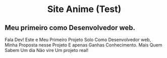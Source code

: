 <h1 align="center">Site Anime (Test)</p>

<H2>Meu primeiro como Desenvolvedor web.</h2>
 
  <p>Fala Dev! Este e Meu Primeiro Projeto Solo Como Desenvolvedor web,
Minha Proposta nesse Projeto E apenas Ganhas Conhecimento.
Mais Quem Sabem Um dia Não vire Um projeto real!</p>

